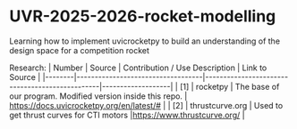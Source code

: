 # UVR-2025-2026-rocket-modelling
Learning how to implement uvicrocketpy to build an understanding of the design space for a competition rocket


Research:
| Number | Source                            | Contribution / Use Description                 | Link to Source    |
|--------|-----------------------------------|------------------------------------------------|-------------------|
| [1]    | rocketpy                          | The base of our program. Modified version inside this repo. | https://docs.uvicrocketpy.org/en/latest/# |
| [2]    | thrustcurve.org                   | Used to get thrust curves for CTI motors       |https://www.thrustcurve.org/ |




<!-- old two stage research
Getting Started:

- uvicrocketpy getting started guide: https://docs.uvicrocketpy.org/en/latest/notebooks/getting_started.html
- uvicrocketpy two stage documentation:




Research:
| Number | Source                            | Contribution / Use Description                 | Link to Source    |
|--------|-----------------------------------|------------------------------------------------|-------------------|
| [1]    | ThrustCurve.org                   | Used to get input data for different rocket thrust curves | https://www.thrustcurve.org/ |
| [2]    | NASA NTRS Flight Separation Mechanisms |                                 | https://ntrs.nasa.gov/api/citations/19710019510/downloads/19710019510.pdf |
| [3]    | NASA NTRS Staging Loads           |                                                 | https://ntrs.nasa.gov/api/citations/19710019158/downloads/19710019158.pdf |
| [4]    | Development of a Mechanical Stage Separation Mechanism for Two-Stage Sounding Rockets | | https://arc.aiaa.org/doi/epdf/10.2514/6.2024-85647 |
| [5]    | Andrew Goering Portfolio Marman Clamp Design | Concept Exploration | http://andrewgoering.com/?p=186 |
| [6]    | Research and Design of a Two-Stage Supersonic Rocket | | https://ideaexchange.uakron.edu/cgi/viewcontent.cgi?params=/context/honors_research_projects/article/2100/&path_info=Project_BOGO_Research_and_Design_of_a_Two_Stage_Supersonic_Rocket.pdf |


| [7]    | RocketPy GitHub Forums                   | Used to determine how to use the alleged two-stage feature of RocketPy | https://github.com/RocketPy-Team/RocketPy/issues/45#issuecomment-2409770877|
| [8]    | RocketPy GitHub Forums                   | Used to start a dual-stage RocketPy template | https://github.com/fakeAEmajorRosen/RocketPy_Rosen/blob/27211e7952891bdffa71a4ecca29070d98056794/Rocketpy2stage.py|

-->